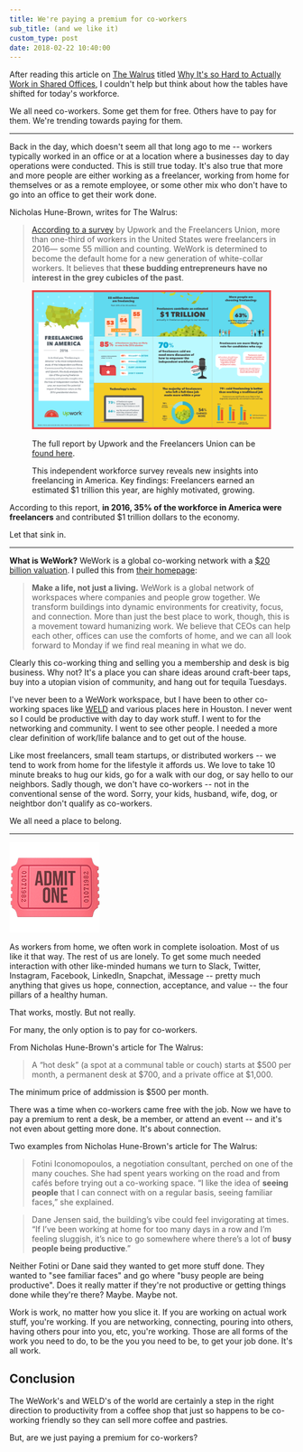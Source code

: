 ```yaml
---
title: We're paying a premium for co-workers
sub_title: (and we like it)
custom_type: post
date: 2018-02-22 10:40:00
---
```


After reading this article on [The Walrus](https://thewalrus.ca/) titled [Why It's so Hard to Actually Work in Shared Offices](https://thewalrus.ca/why-its-so-hard-to-actually-work-in-shared-offices/), I couldn't help but think about how the tables have shifted for today's workforce.

We all need co-workers. Some get them for free. Others have to pay for them. We're trending towards paying for them.

---

Back in the day, which doesn't seem all that long ago to me -- workers typically worked in an office or at a location where a businesses day to day operations were conducted. This is still true today. It's also true that more and more people are either working as a freelancer, working from home for themselves or as a remote employee, or some other mix who don't have to go into an office to get their work done.

Nicholas Hune-Brown, writes for The Walrus:

> [According to a survey](https://blog.freelancersunion.org/2016/10/06/freelancing-in-america-2016/) by Upwork and the Freelancers Union, more than one-third of workers in the United States were freelancers in 2016— some 55 million and counting. WeWork is determined to become the default home for a new generation of white-collar workers. It believes that **these budding entrepreneurs have no interest in the grey cubicles of the past**.

<figure class="grid-figure">
  <img src="/uploads/2018/02/FU_FreelancinginAmerica2016_Infographic.png">
  <figcaption class="align-self-end">
    <p>The full report by Upwork and the Freelancers Union can be <a href="https://blog.freelancersunion.org/2016/10/06/freelancing-in-america-2016/">found here</a>.</p>
    <p>This independent workforce survey reveals new insights into freelancing in America. Key findings: Freelancers earned an estimated $1 trillion this year, are highly motivated, growing.</p>
  </figcaption>
</figure>

According to this report, **in 2016, 35% of the workforce in America were freelancers** and contributed $1 trillion dollars to the economy.

Let that sink in.

---

**What is WeWork?** WeWork is a global co-working network with a [$20 billion valuation](https://www.forbes.com/sites/stevenbertoni/2017/07/10/wework-hits-20-billion-valuation-in-new-funding-round/#3fdc54c71194). I pulled this from [their homepage](https://www.wework.com/):

> **Make a life, not just a living.** WeWork is a global network of workspaces where companies and people grow together. We transform buildings into dynamic environments for creativity, focus, and connection. More than just the best place to work, though, this is a movement toward humanizing work. We believe that CEOs can help each other, offices can use the comforts of home, and we can all look forward to Monday if we find real meaning in what we do.

Clearly this co-working thing and selling you a membership and desk is big business. Why not? It's a place you can share ideas around craft-beer taps, buy into a utopian vision of community, and hang out for tequila Tuesdays.

I've never been to a WeWork workspace, but I have been to other co-working spaces like [WELD](http://www.weld.co/) and various places here in Houston. I never went so I could be productive with day to day work stuff. I went to for the networking and community. I went to see other people. I needed a more clear definition of work/life balance and to get out of the house.

Like most freelancers, small team startups, or distributed workers -- we tend to work from home for the lifestyle it affords us. We love to take 10 minute breaks to hug our kids, go for a walk with our dog, or say hello to our neighbors. Sadly though, we don't have co-workers -- not in the conventional sense of the word. Sorry, your kids, husband, wife, dog, or neightbor don't qualify as co-workers.

We all need a place to belong.

---

<img src="/uploads/emoji/admit-one.png" class="aligncenter">

As workers from home, we often work in complete isoloation. Most of us like it that way. The rest of us are lonely. To get some much needed interaction with other like-minded humans we turn to Slack, Twitter, Instagram, Facebook, LinkedIn, Snapchat, iMessage -- pretty much anything that gives us hope, connection, acceptance, and value -- the four pillars of a healthy human.

That works, mostly. But not really.

For many, the only option is to pay for co-workers.

From Nicholas Hune-Brown's article for The Walrus:

> A “hot desk” (a spot at a communal table or couch) starts at $500 per month, a permanent desk at $700, and a private office at $1,000.

The minimum price of addmission is $500 per month.

There was a time when co-workers came free with the job. Now we have to pay a premium to rent a desk, be a member, or attend an event -- and it's not even about getting more done. It's about connection.

Two examples from Nicholas Hune-Brown's article for The Walrus:

> Fotini Iconomopoulos, a negotiation consultant, perched on one of the many couches. She had spent years working on the road and from cafés before trying out a co-working space. “I like the idea of **seeing people** that I can connect with on a regular basis, seeing familiar faces,” she explained.

> Dane Jensen said, the building’s vibe could feel invigorating at times. “If I’ve been working at home for too many days in a row and I’m feeling sluggish, it’s nice to go somewhere where there’s a lot of **busy people being productive**.”

Neither Fotini or Dane said they wanted to get more stuff done. They wanted to "see familiar faces" and go where "busy people are being productive". Does it really matter if they're not productive or getting things done while they're there? Maybe. Maybe not.

Work is work, no matter how you slice it. If you are working on actual work stuff, you're working. If you are networking, connecting, pouring into others, having others pour into you, etc, you're working. Those are all forms of the work you need to do, to be the you you need to be, to get your job done. It's all work.

## Conclusion

The WeWork's and WELD's of the world are certainly a step in the right direction to productivity from a coffee shop that just so happens to be co-working friendly so they can sell more coffee and pastries.

But, are we just paying a premium for co-workers?